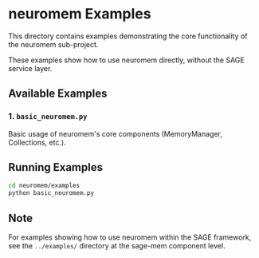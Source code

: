 # neuromem Examples

This directory contains examples demonstrating the core functionality of the neuromem sub-project.

These examples show how to use neuromem directly, without the SAGE service layer.

## Available Examples

### 1. `basic_neuromem.py`
Basic usage of neuromem's core components (MemoryManager, Collections, etc.).

## Running Examples

```bash
cd neuromem/examples
python basic_neuromem.py
```

## Note

For examples showing how to use neuromem within the SAGE framework, see the `../examples/` directory at the sage-mem component level.
